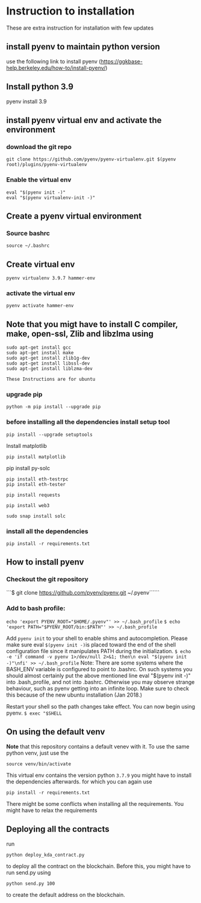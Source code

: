 # Instruction to installation
These are extra instruction for installation with few updates
## install pyenv to maintain python version
use the following link to install pyenv (https://ggkbase-help.berkeley.edu/how-to/install-pyenv/)

## Install python 3.9
pyenv install 3.9

## install pyenv virtual env and activate the environment
### download the git repo
```
git clone https://github.com/pyenv/pyenv-virtualenv.git $(pyenv root)/plugins/pyenv-virtualenv
```
### Enable the virtual env
```
eval "$(pyenv init -)"
eval "$(pyenv virtualenv-init -)"
```
## Create a pyenv virtual environment

### Source bashrc
```
source ~/.bashrc 
```
## Create virtual env
```
pyenv virtualenv 3.9.7 hammer-env
```
### activate the virtual env
``` pyenv activate hammer-env ```
## Note that you migt have to install C compiler, make, open-ssl, Zlib and libzlma using 
```
sudo apt-get install gcc
sudo apt-get install make
sudo apt-get install zlib1g-dev 
sudo apt-get install libssl-dev
sudo apt-get install liblzma-dev
```
`These Instructions are for ubuntu` 
### upgrade pip
```python -m pip install --upgrade pip```
### before installing all the dependencies install setup tool
```
pip install --upgrade setuptools
```
Install matplotlib
```
pip install matplotlib
```
pip install py-solc
```
pip install eth-testrpc
pip install eth-tester
```
```
pip install requests
```
```
pip install web3
```
```
sudo snap install solc
```
### install all the dependencies
```pip install -r requirements.txt```


## How to install pyenv
### Checkout the git repository
 ```$ git clone https://github.com/pyenv/pyenv.git ~/.pyenv``````
### Add to bash profile:
```echo 'export PYENV_ROOT="$HOME/.pyenv"' >> ~/.bash_profile```
```$ echo 'export PATH="$PYENV_ROOT/bin:$PATH"' >> ~/.bash_profile ```

Add ```pyenv init``` to your shell to enable shims and autocompletion. Please make sure eval ```$(pyenv init -)```is placed toward the end of the shell configuration file since it manipulates PATH during the initialization.
```$ echo -e 'if command -v pyenv 1>/dev/null 2>&1; then\n eval "$(pyenv init -)"\nfi' >> ~/.bash_profile```
Note: There are some systems where the BASH_ENV variable is configured to point to .bashrc. On such systems you should almost certainly put the above mentioned line eval "$(pyenv init -)" into .bash_profile, and not into .bashrc. Otherwise you may observe strange behaviour, such as pyenv getting into an infinite loop. Make sure to check this because of the new ubuntu installation (Jan 2018.)

Restart your shell so the path changes take effect. You can now begin using pyenv.
```$ exec "$SHELL```

## On using the default venv
**Note** that this repository contains a default venev with it.
To use the same python venv, just use the 
```
source venv/bin/activate
```
This virtual env contains the version python `3.7.9`
you might have to install the dependencies afterwards.
for which you can again use 
```
pip install -r requirements.txt
```
There might be some conflicts when installing all the requirements. You might have to relax the requirements

## Deploying all the contracts
run
```
python deploy_kda_contract.py 
```
to deploy all the contract on  the blockchain. Before this, you might have to run send.py using 
```
python send.py 100
```
to create the default address on the blockchain.
